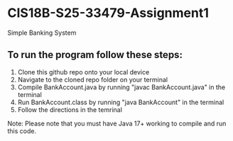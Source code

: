 # CIS18B-S25-33479-Assignment1
Simple Banking System

## To run the program follow these steps:

1. Clone this github repo onto your local device
2. Navigate to the cloned repo folder on your terminal
3. Compile BankAccount.java by running "javac BankAccount.java" in the terminal
4. Run BankAccount.class by running "java BankAccount" in the terminal
5. Follow the directions in the temrinal

Note: Please note that you must have Java 17+ working to compile and run this code.